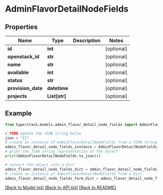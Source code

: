 # AdminFlavorDetailNodeFields


## Properties

Name | Type | Description | Notes
------------ | ------------- | ------------- | -------------
**id** | **int** |  | [optional] 
**openstack_id** | **str** |  | [optional] 
**name** | **str** |  | [optional] 
**available** | **int** |  | [optional] 
**status** | **str** |  | [optional] 
**provision_date** | **datetime** |  | [optional] 
**projects** | **List[str]** |  | [optional] 

## Example

```python
from hyperstack.models.admin_flavor_detail_node_fields import AdminFlavorDetailNodeFields

# TODO update the JSON string below
json = "{}"
# create an instance of AdminFlavorDetailNodeFields from a JSON string
admin_flavor_detail_node_fields_instance = AdminFlavorDetailNodeFields.from_json(json)
# print the JSON string representation of the object
print(AdminFlavorDetailNodeFields.to_json())

# convert the object into a dict
admin_flavor_detail_node_fields_dict = admin_flavor_detail_node_fields_instance.to_dict()
# create an instance of AdminFlavorDetailNodeFields from a dict
admin_flavor_detail_node_fields_form_dict = admin_flavor_detail_node_fields.from_dict(admin_flavor_detail_node_fields_dict)
```
[[Back to Model list]](../README.md#documentation-for-models) [[Back to API list]](../README.md#documentation-for-api-endpoints) [[Back to README]](../README.md)


